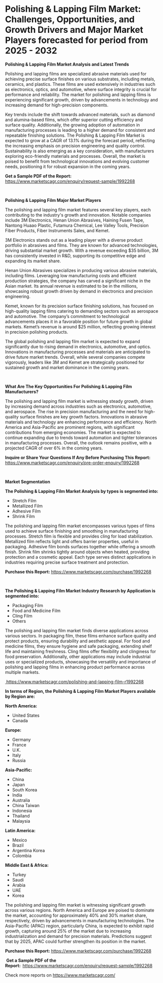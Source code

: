 <p><h1>Polishing & Lapping Film Market: Challenges, Opportunities, and Growth Drivers and Major Market Players forecasted for period from 2025 - 2032</h1></p><p><strong>Polishing & Lapping Film Market Analysis and Latest Trends</strong></p>
<p><p>Polishing and lapping films are specialized abrasive materials used for achieving precise surface finishes on various substrates, including metals, ceramics, and plastics. These films are used extensively in industries such as electronics, optics, and automotive, where surface integrity is crucial for performance and reliability. The market for polishing and lapping films is experiencing significant growth, driven by advancements in technology and increasing demand for high-precision components.</p><p>Key trends include the shift towards advanced materials, such as diamond and alumina-based films, which offer superior cutting efficiency and surface quality. Additionally, the growing adoption of automation in manufacturing processes is leading to a higher demand for consistent and repeatable finishing solutions. The Polishing & Lapping Film Market is expected to grow at a CAGR of 13.1% during the forecast period, reflecting the increasing emphasis on precision engineering and quality control. Sustainability is also emerging as a key consideration, with manufacturers exploring eco-friendly materials and processes. Overall, the market is poised to benefit from technological innovations and evolving customer needs, positioning it for robust expansion in the coming years.</p></p>
<p><strong>Get a Sample PDF of the Report:&nbsp;</strong> <a href="https://www.marketscagr.com/enquiry/request-sample/1992268?utm_campaign=2003&utm_medium=2&utm_source=Github&utm_content=ia&utm_term=05022025&utm_id=polishing-lapping-film">https://www.marketscagr.com/enquiry/request-sample/1992268</a></p>
<p>&nbsp;</p>
<p><strong>Polishing & Lapping Film Major Market Players</strong></p>
<p><p>The polishing and lapping film market features several key players, each contributing to the industry's growth and innovation. Notable companies include 3M Electronics, Henan Union Abrasives, Haining Fusen Tape, Nantong Huaao Plastic, Futamura Chemical, Lee Valley Tools, Precision Fiber Products, Fiber Instruments Sales, and Kemet.</p><p>3M Electronics stands out as a leading player with a diverse product portfolio in abrasives and films. They are known for advanced technologies, driving substantial market growth. With a revenue exceeding $35 billion, 3M has consistently invested in R&D, supporting its competitive edge and expanding its market share.</p><p>Henan Union Abrasives specializes in producing various abrasive materials, including films. Leveraging low manufacturing costs and efficient production strategies, the company has carved a significant niche in the Asian market. Its annual revenue is estimated to be in the millions, showcasing robust growth driven by demand in electronics and precision engineering.</p><p>Kemet, known for its precision surface finishing solutions, has focused on high-quality lapping films catering to demanding sectors such as aerospace and automotive. The company’s commitment to technological advancements places it in a favorable position for future growth in global markets. Kemet’s revenue is around $25 million, reflecting growing interest in precision polishing products.</p><p>The global polishing and lapping film market is expected to expand significantly due to rising demand in electronics, automotive, and optics. Innovations in manufacturing processes and materials are anticipated to drive future market trends. Overall, while several companies compete vigorously, leaders like 3M and Kemet are strategically positioned for sustained growth and market dominance in the coming years.</p></p>
<p>&nbsp;</p>
<p><strong>What Are The Key Opportunities For Polishing & Lapping Film Manufacturers?</strong></p>
<p><p>The polishing and lapping film market is witnessing steady growth, driven by increasing demand across industries such as electronics, automotive, and aerospace. The rise in precision manufacturing and the need for high-quality surface finishes are key growth factors. Innovations in abrasive materials and technology are enhancing performance and efficiency. North America and Asia-Pacific are prominent regions, with significant contributions from emerging economies. The market is expected to continue expanding due to trends toward automation and tighter tolerances in manufacturing processes. Overall, the outlook remains positive, with a projected CAGR of over 6% in the coming years.</p></p>
<p><strong>Inquire or Share Your Questions If Any Before Purchasing This Report:</strong> <a href="https://www.marketscagr.com/enquiry/pre-order-enquiry/1992268?utm_campaign=2003&utm_medium=2&utm_source=Github&utm_content=ia&utm_term=05022025&utm_id=polishing-lapping-film">https://www.marketscagr.com/enquiry/pre-order-enquiry/1992268</a></p>
<p>&nbsp;</p>
<p><strong>Market Segmentation</strong></p>
<p><strong>The Polishing & Lapping Film Market Analysis by types is segmented into:</strong></p>
<p><ul><li>Stretch Film</li><li>Metallized Film</li><li>Adhesive Film</li><li>Shrink Film</li></ul></p>
<p><p>The polishing and lapping film market encompasses various types of films used to achieve surface finishing and smoothing in manufacturing processes. Stretch film is flexible and provides cling for load stabilization. Metallized film reflects light and offers barrier properties, useful in packaging. Adhesive film bonds surfaces together while offering a smooth finish. Shrink film shrinks tightly around objects when heated, providing protection and a cosmetic appeal. Each type serves distinct applications in industries requiring precise surface treatment and protection.</p></p>
<p><strong>Purchase this Report:&nbsp;</strong><a href="https://www.marketscagr.com/purchase/1992268?utm_campaign=2003&utm_medium=2&utm_source=Github&utm_content=ia&utm_term=05022025&utm_id=polishing-lapping-film">https://www.marketscagr.com/purchase/1992268</a></p>
<p>&nbsp;</p>
<p><strong>The Polishing & Lapping Film Market Industry Research by Application is segmented into:</strong></p>
<p><ul><li>Packaging Film</li><li>Food and Medicine Film</li><li>Cling Film</li><li>Others</li></ul></p>
<p><p>The polishing and lapping film market finds diverse applications across various sectors. In packaging film, these films enhance surface quality and protect products, ensuring durability and aesthetic appeal. For food and medicine films, they ensure hygiene and safe packaging, extending shelf life and maintaining freshness. Cling films offer flexibility and clinginess for food preservation. Additionally, other applications may include industrial uses or specialized products, showcasing the versatility and importance of polishing and lapping films in enhancing product performance across multiple markets.</p></p>
<p><a href="https://www.marketscagr.com/polishing-and-lapping-film-r1992268?utm_campaign=2003&utm_medium=2&utm_source=Github&utm_content=ia&utm_term=05022025&utm_id=polishing-lapping-film">&nbsp;https://www.marketscagr.com/polishing-and-lapping-film-r1992268</a></p>
<p><strong>In terms of Region, the Polishing & Lapping Film Market Players available by Region are:</strong></p>
<p>
    <p> <strong> North America: </strong>
        <ul>
            <li>United States</li>
            <li>Canada</li>
        </ul>
        </p> 
    <p> <strong> Europe: </strong>
        <ul>
            <li>Germany</li>
            <li>France</li>
            <li>U.K.</li>
            <li>Italy</li>
            <li>Russia</li>
        </ul>
        </p> 
    <p> <strong> Asia-Pacific: </strong>
        <ul>
            <li>China</li>
            <li>Japan</li>
            <li>South Korea</li>
            <li>India</li>
            <li>Australia</li>
            <li>China Taiwan</li>
            <li>Indonesia</li>
            <li>Thailand</li>
            <li>Malaysia</li>
        </ul>
        </p> 
    <p> <strong> Latin America: </strong>
        <ul>
            <li>Mexico</li>
            <li>Brazil</li>
            <li>Argentina Korea</li>
            <li>Colombia</li>
        </ul>
        </p> 
    <p> <strong> Middle East & Africa: </strong>
        <ul>
            <li>Turkey</li>
            <li>Saudi</li>
            <li>Arabia</li>
            <li>UAE</li>
            <li>Korea</li>
        </ul>
    </p>
    </p>
<p><p>The polishing and lapping film market is witnessing significant growth across various regions. North America and Europe are poised to dominate the market, accounting for approximately 40% and 30% market share, respectively, driven by advancements in manufacturing technologies. The Asia-Pacific (APAC) region, particularly China, is expected to exhibit rapid growth, capturing around 25% of the market due to increasing industrialization and demand for precision materials. Predictions suggest that by 2025, APAC could further strengthen its position in the market.</p></p>
<p><strong>Purchase this Report: </strong><a href="https://www.marketscagr.com/purchase/1992268?utm_campaign=2003&utm_medium=2&utm_source=Github&utm_content=ia&utm_term=05022025&utm_id=polishing-lapping-film">https://www.marketscagr.com/purchase/1992268</a></p>
<p>&nbsp;<strong>Get a Sample PDF of the Report:&nbsp;&nbsp;</strong><a href="https://www.marketscagr.com/enquiry/request-sample/1992268?utm_campaign=2003&utm_medium=2&utm_source=Github&utm_content=ia&utm_term=05022025&utm_id=polishing-lapping-film">https://www.marketscagr.com/enquiry/request-sample/1992268</a></p>
<p><strong></strong></p>
<p>Check more reports on <a href="https://www.marketscagr.com/?utm_campaign=2003&utm_medium=2&utm_source=Github&utm_content=ia&utm_term=05022025&utm_id=polishing-lapping-film">https://www.marketscagr.com/</a></p>
